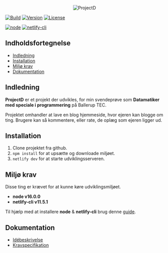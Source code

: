 <div align="center">

![ProjectD](https://drive.google.com/uc?export=view&id=1ueq4ihuiduU984P5iKqIdljQaFTGWEOh)

</div>

[![Build](https://img.shields.io/netlify/eef90d0f-016a-4017-9e83-8ab4ffd8958f?style=for-the-badge&logo=netlify&logoColor=#00C7B7)](https://sunny-cassata-fd4c22.netlify.app/)
[![Version](https://img.shields.io/github/package-json/v/Hulle107/ProjectD?style=for-the-badge)](package.json)
[![License](https://img.shields.io/github/license/Hulle107/ProjectD?style=for-the-badge)](LICENSE)

[![node](https://img.shields.io/badge/node-%5E16.0.0-informational?style=flat-square)](https://nodejs.org/en/)
[![netlify-cli](https://img.shields.io/badge/netlify--cli-%5E11.5.1-informational?style=flat-square)](https://www.npmjs.com/package/netlify-cli)

## Indholdsfortegnelse

- [Indledning](#indledning)
- [Installation](#installation)
- [Miljø krav](#miljø-krav)
- [Dokumentation](#dokumentation)

## Indledning

**ProjectD** er et projekt der udvikles, for min svendeprøve som **Datamatiker med speciale i programmering** på Ballerup TEC.

Projektet omhandler at lave en blog hjemmeside, hvor ejeren kan blogge om ting. Brugere kan så kommentere, eller rate, de oplæg som ejeren ligger ud.

## Installation

1. Clone projektet fra github.
2. `npm install` for at upsætte og downloade miljøet.
3. `netlify dev` for at starte udviklingsserveren.

## Miljø krav

Disse ting er krævet for at kunne køre udviklingsmiljøet.

- **node v16.0.0** 
- **netlify-cli v11.5.1** 

Til hjælp med at installere **node** & **netlify-cli** brug denne [guide](https://docs.netlify.com/cli/get-started/).

## Dokumentation

- [Idébeskrivelse]()
- [Kravspecifikation]()
